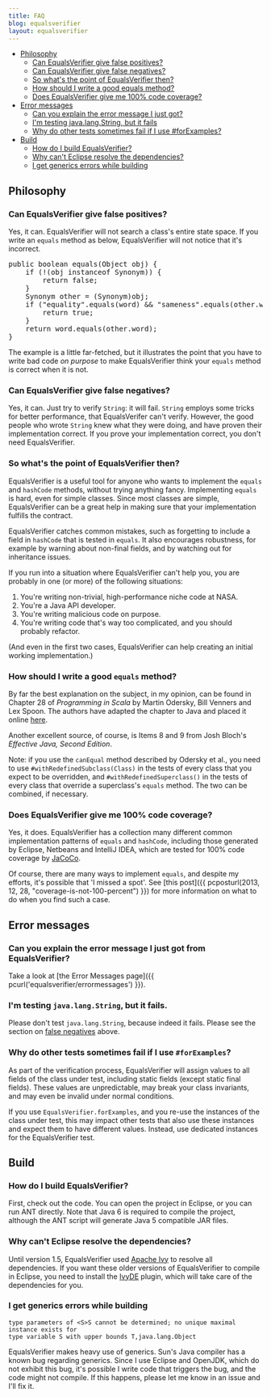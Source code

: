 ```yaml
---
title: FAQ
blog: equalsverifier
layout: equalsverifier
---
```

* [Philosophy](#philosophy)
    * [Can EqualsVerifier give false positives?](#falsepositives)
    * [Can EqualsVerifier give false negatives?](#falsenegatives)
    * [So what's the point of EqualsVerifier then?](#whatsthepoint)
    * [How should I write a good equals method?](#howtowriteequals)
    * [Does EqualsVerifier give me 100% code coverage?](#coverage)
* [Error messages](#errormessages)
    * [Can you explain the error message I just got?](#explainerrormessages)
    * [I'm testing java.lang.String, but it fails](#testingString)
    * [Why do other tests sometimes fail if I use #forExamples?](#forExamples)
* [Build](#build)
    * [How do I build EqualsVerifier?](#howtobuild)
    * [Why can't Eclipse resolve the dependencies?](#eclipseresolvedeps)
    * [I get generics errors while building](#genericserrors)


<a id="philosophy"></a>
Philosophy
----------

<a id="falsepositives"></a>
### Can EqualsVerifier give false positives?
Yes, it can. EqualsVerifier will not search a class's entire state space. If you write an `equals` method as below, EqualsVerifier will not notice that it's incorrect.

<pre class="prettyprint">
public boolean equals(Object obj) {
    if (!(obj instanceof Synonym)) {
        return false;
    }
    Synonym other = (Synonym)obj;
    if ("equality".equals(word) && "sameness".equals(other.word)) {
        return true;
    }
    return word.equals(other.word);
}
</pre>

The example is a little far-fetched, but it illustrates the point that you have to write bad code _on purpose_ to make EqualsVerifier think your `equals` method is correct when it is not.

<a id="falsenegatives"></a>
### Can EqualsVerifier give false negatives?
Yes, it can. Just try to verify `String`: it will fail. `String` employs some tricks for better performance, that EqualsVerifer can't verify. However, the good people who wrote `String` knew what they were doing, and have proven their implementation correct. If you prove your implementation correct, you don't need EqualsVerifier.

<a id="whatsthepoint"></a>
### So what's the point of EqualsVerifier then?
EqualsVerifier is a useful tool for anyone who wants to implement the `equals` and `hashCode` methods, without trying anything fancy. Implementing `equals` is hard, even for simple classes. Since most classes are simple, EqualsVerifier can be a great help in making sure that your implementation fulfills the contract.

EqualsVerifier catches common mistakes, such as forgetting to include a field in `hashCode` that is tested in `equals`. It also encourages robustness, for example by warning about non-final fields, and by watching out for inheritance issues.

If you run into a situation where EqualsVerifier can't help you, you are probably in one (or more) of the following situations:

1. You're writing non-trivial, high-performance niche code at NASA.
1. You're a Java API developer.
1. You're writing malicious code on purpose.
1. You're writing code that's way too complicated, and you should probably refactor.

(And even in the first two cases, EqualsVerifier can help creating an initial working implementation.)

<a id="howtowriteequals"></a>
### How should I write a good `equals` method?
By far the best explanation on the subject, in my opinion, can be found in Chapter 28 of _Programming in Scala_ by Martin Odersky, Bill Venners and Lex Spoon. The authors have adapted the chapter to Java and placed it online [here](http://www.artima.com/lejava/articles/equality.html).

Another excellent source, of course, is Items 8 and 9 from Josh Bloch's _Effective Java, Second Edition_.

Note: if you use the `canEqual` method described by Odersky et al., you need to use `#withRedefinedSubclass(Class)` in the tests of every class that you expect to be overridden, and `#withRedefinedSuperclass()` in the tests of every class that override a superclass's `equals` method. The two can be combined, if necessary.

<a id="coverage"></a>
### Does EqualsVerifier give me 100% code coverage?
Yes, it does. EqualsVerifier has a collection many different common implementation patterns of `equals` and `hashCode`, including those generated by Eclipse, Netbeans and IntelliJ IDEA, which are tested for 100% code coverage by [JaCoCo](http://www.eclemma.org/jacoco/).

Of course, there are many ways to implement `equals`, and despite my efforts, it's possible that 'I missed a spot'. See [this post]({{ pcposturl(2013, 12, 28, "coverage-is-not-100-percent") }}) for more information on what to do when you find such a case.


<a id="errormessages"></a>
Error messages
--------------
<a id="explainerrormessages"></a>
### Can you explain the error message I just got from EqualsVerifier?
Take a look at [the Error Messages page]({{ pcurl('equalsverifier/errormessages') }}).

<a id="testingString"></a>
### I'm testing `java.lang.String`, but it fails.
Please don't test `java.lang.String`, because indeed it fails. Please see the section on [false negatives](#falsenegatives) above.

<a id="forExamples"></a>
### Why do other tests sometimes fail if I use `#forExamples`?
As part of the verification process, EqualsVerifier will assign values to all fields of the class under test, including static fields (except static final fields). These values are unpredictable, may break your class invariants, and may even be invalid under normal conditions.

If you use `EqualsVerifier.forExamples`, and you re-use the instances of the class under test, this may impact other tests that also use these instances and expect them to have different values. Instead, use dedicated instances for the EqualsVerifier test.


<a id="build"></a>
Build
-----
<a id="howtobuild"></a>
### How do I build EqualsVerifier?
First, check out the code. You can open the project in Eclipse, or you can run ANT directly. Note that Java 6 is required to compile the project, although the ANT script will generate Java 5 compatible JAR files.

<a id="eclipseresolvedeps"></a>
### Why can't Eclipse resolve the dependencies?
Until version 1.5, EqualsVerifier used [Apache Ivy](http://ant.apache.org/ivy/) to resolve all dependencies. If you want these older versions of EqualsVerifier to compile in Eclipse, you need to install the [IvyDE](http://ant.apache.org/ivy/ivyde/) plugin, which will take care of the dependencies for you.

<a id="genericserrors"></a>
### I get generics errors while building
    type parameters of <S>S cannot be determined; no unique maximal instance exists for 
    type variable S with upper bounds T,java.lang.Object

EqualsVerifier makes heavy use of generics. Sun's Java compiler has a known bug regarding generics. Since I use Eclipse and OpenJDK, which do not exhibit this bug, it's possible I write code that triggers the bug, and the code might not compile. If this happens, please let me know in an issue and I'll fix it.

